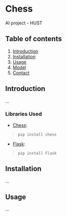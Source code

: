 # Chess
AI project - HUST
## Table of contents

1. [Introduction](#introduction)
2. [Installation](#installation)
3. [Usage](#usage)
4. [Model](#model)
5. [Contact](#contact)

## Introduction
...


### Libraries Used

+ [Chess](https://python-chess.readthedocs.io/en/latest/#):
> ```pip install chess```
+ [Flask](https://pypi.org/project/Flask/): 
> ```pip install Flask```
## Installation
... 

## Usage
...
##  
